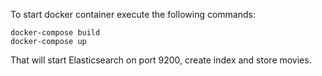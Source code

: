 To start docker container execute the following commands:

    docker-compose build
    docker-compose up

That will start Elasticsearch on port 9200, create index and store movies.

